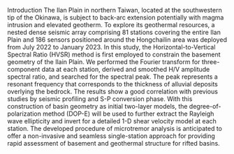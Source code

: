 Introduction
  The Ilan Plain in northern Taiwan, located at the southwestern tip of the Okinawa, is subject to back-arc extension potentially with magma intrusion and elevated geotherm. 
To explore its geothermal resources, a nested dense seismic array comprising 81 stations covering the entire Ilan Plain and 186 sensors positioned around the Hongchailin area was deployed from July 2022 to January 2023. 
  In this study, the Horizontal-to-Vertical Spectral Ratio (HVSR) method is first employed to constrain the basement geometry of the Ilain Plain. We performed the Fourier transform for three-component data at each station, derived and smoothed H/V amplitude spectral ratio, and searched for the spectral peak. The peak represents a resonant frequency that corresponds to the thickness of alluvial deposits overlying the bedrock. 
  The results show a good correlation with previous studies by seismic profiling and S-P conversion phase. With this construction of basin geometry as initial two-layer models, the degree-of-polarization method (DOP-E) will be used to further extract the Rayleigh wave ellipticity and invert for a detailed 1-D shear velocity model at each station. 
  The developed procedure of microtremor analysis is anticipated to offer a non-invasive and seamless single-station approach for providing rapid assessment of basement and geothermal structure for rifted basins.
